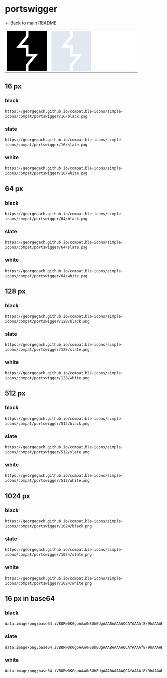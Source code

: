 # portswigger

[← Back to main README](../../README.md)

<table><tr>
  <td><img src="./128/black.png" width="128" alt="portswigger black icon" /></td>
  <td><img src="./128/slate.png" width="128" alt="portswigger slate icon" /></td>
  <td><img src="./128/white.png" width="128" alt="portswigger white icon" /></td>
</tr></table>

## 16 px

### black
```
https://georgegach.github.io/compatible-icons/simple-icons/compat/portswigger/16/black.png
```

### slate
```
https://georgegach.github.io/compatible-icons/simple-icons/compat/portswigger/16/slate.png
```

### white
```
https://georgegach.github.io/compatible-icons/simple-icons/compat/portswigger/16/white.png
```

## 64 px

### black
```
https://georgegach.github.io/compatible-icons/simple-icons/compat/portswigger/64/black.png
```

### slate
```
https://georgegach.github.io/compatible-icons/simple-icons/compat/portswigger/64/slate.png
```

### white
```
https://georgegach.github.io/compatible-icons/simple-icons/compat/portswigger/64/white.png
```

## 128 px

### black
```
https://georgegach.github.io/compatible-icons/simple-icons/compat/portswigger/128/black.png
```

### slate
```
https://georgegach.github.io/compatible-icons/simple-icons/compat/portswigger/128/slate.png
```

### white
```
https://georgegach.github.io/compatible-icons/simple-icons/compat/portswigger/128/white.png
```

## 512 px

### black
```
https://georgegach.github.io/compatible-icons/simple-icons/compat/portswigger/512/black.png
```

### slate
```
https://georgegach.github.io/compatible-icons/simple-icons/compat/portswigger/512/slate.png
```

### white
```
https://georgegach.github.io/compatible-icons/simple-icons/compat/portswigger/512/white.png
```

## 1024 px

### black
```
https://georgegach.github.io/compatible-icons/simple-icons/compat/portswigger/1024/black.png
```

### slate
```
https://georgegach.github.io/compatible-icons/simple-icons/compat/portswigger/1024/slate.png
```

### white
```
https://georgegach.github.io/compatible-icons/simple-icons/compat/portswigger/1024/white.png
```

## 16 px in base64

### black
```
data:image/png;base64,iVBORw0KGgoAAAANSUhEUgAAABAAAAAQCAYAAAAf8/9hAAAABmJLR0QA/wD/AP+gvaeTAAAA20lEQVQ4jaXTvUqDMRTG8Z9V8GvrVHBwdpRuju7egGPp3MHr0E4FBVc36eSiuHkBjg6u2pYWoeBQOtjWJUJ5m+RVPPCQk5Pn/EMOZA0L6WiH9SxlqGSafxU5wAA32C+DLCL6QAOnGCU8P1opTHCJQ/RLmlcAMzxhGw94wdtfAD0cox5Uw0UOsFGYxxZuQ76O67IBFgHVwr4SbppivlTfSQFi0cF9yHdxtQwgP6B3PKOLTTziS2aIMfVxhHN8Rs6zzWO0cIJhwpMF3OEgPCXqKftMr2hiL2X492/8BuRefMpJltcAAAAAAElFTkSuQmCC
```

### slate
```
data:image/png;base64,iVBORw0KGgoAAAANSUhEUgAAABAAAAAQCAYAAAAf8/9hAAAABmJLR0QA/wD/AP+gvaeTAAABH0lEQVQ4jZWSO0tDQRSEvzk3PlCDoGgTwdpfYCf4KwQhnaVVwM5WsLKyEGzt0lgoCGktBXsbQfDRCIkIBvTu2FjkdW/ilMvsd+bsrJ7e2qZI0gkAdqPIEoWXJ1QJwK+Z0oWS1/8NELwnOEzJG4S2ygCVEWdfNs2pjPs8ZdfYKxMDJJLRnb4/Grmql+A2JkesFQHU34JfEqor0QFIlcpz5vygrIWBFTQbpolAQab855xQ2QZDb7DEn98GQkGyEV1w6hk0VwQYUo5PQ7oBIXse4gw8IcBppxLaJvHY/Vzcna62r0R/K2MSqIYVEdqfWegcCW0asl5H6Vc2bgPHBMsWdUN10FOaIIjbPEXLyluC1dGesgTiIZT2MLXiIeM0xvEL9cpoL/zXEa4AAAAASUVORK5CYII=
```

### white
```
data:image/png;base64,iVBORw0KGgoAAAANSUhEUgAAABAAAAAQCAYAAAAf8/9hAAAABmJLR0QA/wD/AP+gvaeTAAAA6klEQVQ4jaWTrU5DMRhADxvJYASzhYRkAj2NQ0zwHjieAM0DTAwUYsnsHEEREpY5HmA4BJY/tYTMDDE4mIqt9PYSOEnT2/a7p1+/tGuqFHMe+pOigErm51+RE7wBQ2DvL4IpcAq0gU5OsJ6YmwOXwD1wA+zkBLjKp3qnbqoj9UF9MkMseFEP1f3QdtWznCA+wkZIH6AKDLLpJ2rQiMYVQOAD+FqarxcJUlwAt+F7C+gvC+IaxDyrE/VKraljdZErYopX9UDtqbN4sewqvwNdoAkcAds/Ikp2v1bb4ShJyjJ4BI6BVlHAv1/jN95RSkmMxUL9AAAAAElFTkSuQmCC
```

